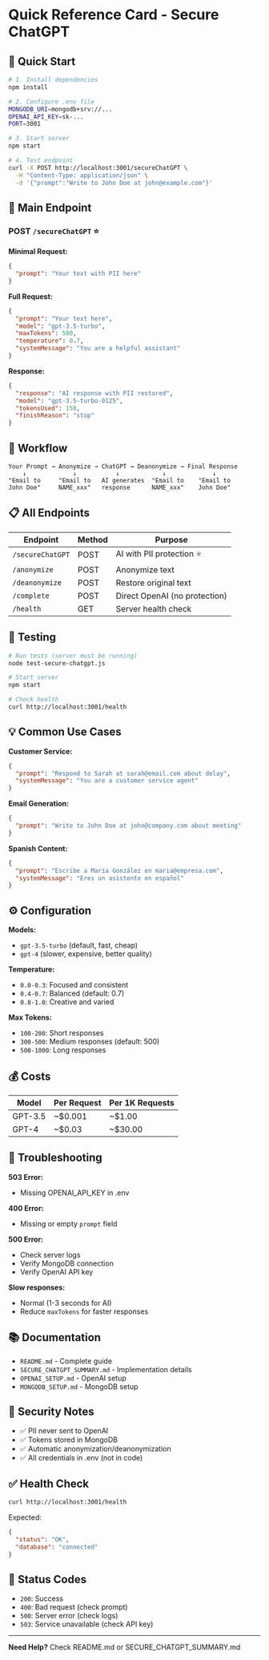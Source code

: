 # Quick Reference Card - Secure ChatGPT

## 🚀 Quick Start

```bash
# 1. Install dependencies
npm install

# 2. Configure .env file
MONGODB_URI=mongodb+srv://...
OPENAI_API_KEY=sk-...
PORT=3001

# 3. Start server
npm start

# 4. Test endpoint
curl -X POST http://localhost:3001/secureChatGPT \
  -H "Content-Type: application/json" \
  -d '{"prompt":"Write to John Doe at john@example.com"}'
```

## 📡 Main Endpoint

### POST `/secureChatGPT` ⭐

**Minimal Request:**
```json
{
  "prompt": "Your text with PII here"
}
```

**Full Request:**
```json
{
  "prompt": "Your text here",
  "model": "gpt-3.5-turbo",
  "maxTokens": 500,
  "temperature": 0.7,
  "systemMessage": "You are a helpful assistant"
}
```

**Response:**
```json
{
  "response": "AI response with PII restored",
  "model": "gpt-3.5-turbo-0125",
  "tokensUsed": 150,
  "finishReason": "stop"
}
```

## 🔄 Workflow

```
Your Prompt → Anonymize → ChatGPT → Deanonymize → Final Response
    ↓             ↓           ↓            ↓             ↓
"Email to     "Email to   AI generates  "Email to    "Email to
John Doe"     NAME_xxx"   response      NAME_xxx"    John Doe"
```

## 📋 All Endpoints

| Endpoint | Method | Purpose |
|----------|--------|---------|
| `/secureChatGPT` | POST | AI with PII protection ⭐ |
| `/anonymize` | POST | Anonymize text |
| `/deanonymize` | POST | Restore original text |
| `/complete` | POST | Direct OpenAI (no protection) |
| `/health` | GET | Server health check |

## 🧪 Testing

```bash
# Run tests (server must be running)
node test-secure-chatgpt.js

# Start server
npm start

# Check health
curl http://localhost:3001/health
```

## 💡 Common Use Cases

**Customer Service:**
```json
{
  "prompt": "Respond to Sarah at sarah@email.com about delay",
  "systemMessage": "You are a customer service agent"
}
```

**Email Generation:**
```json
{
  "prompt": "Write to John Doe at john@company.com about meeting"
}
```

**Spanish Content:**
```json
{
  "prompt": "Escribe a María González en maria@empresa.com",
  "systemMessage": "Eres un asistente en español"
}
```

## ⚙️ Configuration

**Models:**
- `gpt-3.5-turbo` (default, fast, cheap)
- `gpt-4` (slower, expensive, better quality)

**Temperature:**
- `0.0-0.3`: Focused and consistent
- `0.4-0.7`: Balanced (default: 0.7)
- `0.8-1.0`: Creative and varied

**Max Tokens:**
- `100-200`: Short responses
- `300-500`: Medium responses (default: 500)
- `500-1000`: Long responses

## 💰 Costs

| Model | Per Request | Per 1K Requests |
|-------|-------------|-----------------|
| GPT-3.5 | ~$0.001 | ~$1.00 |
| GPT-4 | ~$0.03 | ~$30.00 |

## 🐛 Troubleshooting

**503 Error:**
- Missing OPENAI_API_KEY in .env

**400 Error:**
- Missing or empty `prompt` field

**500 Error:**
- Check server logs
- Verify MongoDB connection
- Verify OpenAI API key

**Slow responses:**
- Normal (1-3 seconds for AI)
- Reduce `maxTokens` for faster responses

## 📚 Documentation

- `README.md` - Complete guide
- `SECURE_CHATGPT_SUMMARY.md` - Implementation details
- `OPENAI_SETUP.md` - OpenAI setup
- `MONGODB_SETUP.md` - MongoDB setup

## 🔐 Security Notes

- ✅ PII never sent to OpenAI
- ✅ Tokens stored in MongoDB
- ✅ Automatic anonymization/deanonymization
- ✅ All credentials in .env (not in code)

## ✅ Health Check

```bash
curl http://localhost:3001/health
```

Expected:
```json
{
  "status": "OK",
  "database": "connected"
}
```

## 🎯 Status Codes

- `200`: Success
- `400`: Bad request (check prompt)
- `500`: Server error (check logs)
- `503`: Service unavailable (check API key)

---

**Need Help?** Check README.md or SECURE_CHATGPT_SUMMARY.md




